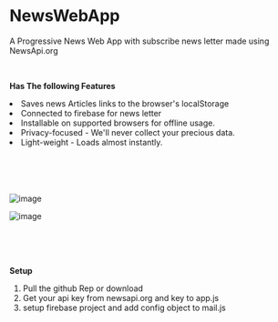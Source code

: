 # NewsWebApp
A Progressive News Web App with subscribe news letter made using NewsApi.org

</br>

<b>Has The following Features</b>
<li> Saves news Articles links to the browser's localStorage</li>
<li>Connected to firebase for news letter</li>
<li>Installable on supported browsers for offline usage.</li>
<li>Privacy-focused - We'll never collect your precious data.</li>
<li>Light-weight - Loads almost instantly.</li>

</br>
</br>
</br>
</br>

![image](https://github.com/PrathameshMalavi/NewsWebApp/assets/114830029/4b72ec08-f05f-410e-ac0e-6c72e5425473)

![image](https://github.com/PrathameshMalavi/NewsWebApp/assets/114830029/c9fd2af3-eb1d-4cff-8fcf-96af269f38ac)


</br>
</br>
</br>

<b>Setup</b>
1. Pull the github Rep or download
2. Get your api key from newsapi.org and key to app.js
3. setup firebase project and add config object to mail.js
